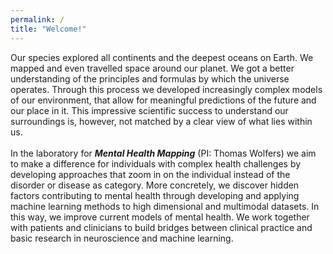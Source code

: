 ```yaml
---
permalink: /
title: "Welcome!"
---
```

Our species explored all continents and the deepest oceans on Earth. We mapped and even travelled space around our planet. We got a better understanding of the principles and formulas by which the universe operates. Through this process we developed increasingly complex models of our environment, that allow for meaningful predictions of the future and our place in it. This impressive scientific success to understand our surroundings is, however, not
matched by a clear view of what lies within us.
<br>
<br>
In the laboratory for ***Mental Health Mapping*** (PI: Thomas Wolfers) we aim to make a difference for individuals with complex health challenges by developing approaches that zoom in on the individual instead of the disorder or disease as category. More concretely, we discover hidden factors contributing to mental health through developing and applying machine learning methods to high dimensional and multimodal datasets. In this way, we improve current models of mental health. We work together with patients and clinicians to build bridges between clinical practice and basic research in neuroscience and machine learning.
